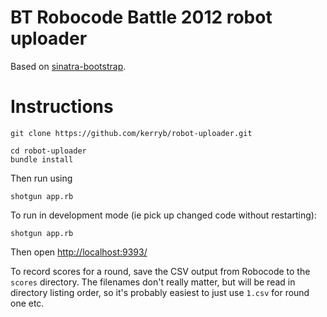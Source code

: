 BT Robocode Battle 2012 robot uploader
====

Based on [sinatra-bootstrap](https://github.com/pokle/sinatra-bootstrap).

Instructions
===

    git clone https://github.com/kerryb/robot-uploader.git

    cd robot-uploader
    bundle install

Then run using

    shotgun app.rb

To run in development mode (ie pick up changed code without restarting):

    shotgun app.rb

Then open [http://localhost:9393/](http://localhost:9393/)

To record scores for a round, save the CSV output from Robocode to the `scores`
directory. The filenames don't really matter, but will be read in directory
listing order, so it's probably easiest to just use `1.csv` for round one etc.
